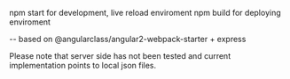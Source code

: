 npm start for development, live reload enviroment
npm build for deploying enviroment

-- based on @angularclass/angular2-webpack-starter + express

Please note that server side has not been tested and current implementation points to local json files.
